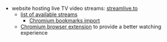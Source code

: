 * website hosting live TV video streams: [streamlive.to](https://www.streamlive.to/channels)
  * [list of available streams](https://github.com/warren-bank/crx-StreamLive-To/tree/master/.channels)
    - [Chromium bookmarks import](https://github.com/warren-bank/crx-StreamLive-To/raw/master/.channels/bookmarks.chromium-import.html)
  * [Chromium browser extension](https://github.com/warren-bank/crx-StreamLive-To/releases) to provide a better watching experience
